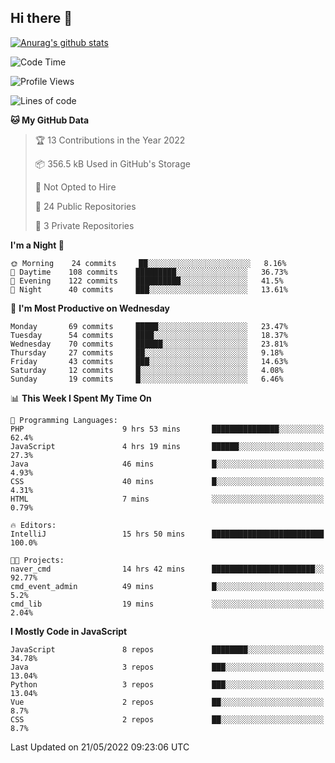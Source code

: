 ## Hi there 👋

[![Anurag's github stats](https://github-readme-stats.vercel.app/api?username=Songwonseok)](https://github.com/anuraghazra/github-readme-stats)



<!--START_SECTION:waka-->
![Code Time](http://img.shields.io/badge/Code%20Time-1%2C509%20hrs%2040%20mins-blue)

![Profile Views](http://img.shields.io/badge/Profile%20Views-0-blue)

![Lines of code](https://img.shields.io/badge/From%20Hello%20World%20I%27ve%20Written-3%20Million%20lines%20of%20code-blue)

**🐱 My GitHub Data** 

> 🏆 13 Contributions in the Year 2022
 > 
> 📦 356.5 kB Used in GitHub's Storage 
 > 
> 🚫 Not Opted to Hire
 > 
> 📜 24 Public Repositories 
 > 
> 🔑 3 Private Repositories  
 > 
**I'm a Night 🦉** 

```text
🌞 Morning    24 commits     ██░░░░░░░░░░░░░░░░░░░░░░░   8.16% 
🌆 Daytime    108 commits    █████████░░░░░░░░░░░░░░░░   36.73% 
🌃 Evening    122 commits    ██████████░░░░░░░░░░░░░░░   41.5% 
🌙 Night      40 commits     ███░░░░░░░░░░░░░░░░░░░░░░   13.61%

```
📅 **I'm Most Productive on Wednesday** 

```text
Monday       69 commits     █████░░░░░░░░░░░░░░░░░░░░   23.47% 
Tuesday      54 commits     ████░░░░░░░░░░░░░░░░░░░░░   18.37% 
Wednesday    70 commits     ██████░░░░░░░░░░░░░░░░░░░   23.81% 
Thursday     27 commits     ██░░░░░░░░░░░░░░░░░░░░░░░   9.18% 
Friday       43 commits     ███░░░░░░░░░░░░░░░░░░░░░░   14.63% 
Saturday     12 commits     █░░░░░░░░░░░░░░░░░░░░░░░░   4.08% 
Sunday       19 commits     █░░░░░░░░░░░░░░░░░░░░░░░░   6.46%

```


📊 **This Week I Spent My Time On** 

```text
💬 Programming Languages: 
PHP                      9 hrs 53 mins       ███████████████░░░░░░░░░░   62.4% 
JavaScript               4 hrs 19 mins       ██████░░░░░░░░░░░░░░░░░░░   27.3% 
Java                     46 mins             █░░░░░░░░░░░░░░░░░░░░░░░░   4.93% 
CSS                      40 mins             █░░░░░░░░░░░░░░░░░░░░░░░░   4.31% 
HTML                     7 mins              ░░░░░░░░░░░░░░░░░░░░░░░░░   0.79%

🔥 Editors: 
IntelliJ                 15 hrs 50 mins      █████████████████████████   100.0%

🐱‍💻 Projects: 
naver_cmd                14 hrs 42 mins      ███████████████████████░░   92.77% 
cmd_event_admin          49 mins             █░░░░░░░░░░░░░░░░░░░░░░░░   5.2% 
cmd_lib                  19 mins             ░░░░░░░░░░░░░░░░░░░░░░░░░   2.04%

```

**I Mostly Code in JavaScript** 

```text
JavaScript               8 repos             ████████░░░░░░░░░░░░░░░░░   34.78% 
Java                     3 repos             ███░░░░░░░░░░░░░░░░░░░░░░   13.04% 
Python                   3 repos             ███░░░░░░░░░░░░░░░░░░░░░░   13.04% 
Vue                      2 repos             ██░░░░░░░░░░░░░░░░░░░░░░░   8.7% 
CSS                      2 repos             ██░░░░░░░░░░░░░░░░░░░░░░░   8.7%

```



 Last Updated on 21/05/2022 09:23:06 UTC
<!--END_SECTION:waka-->
